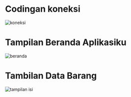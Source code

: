 # Codingan koneksi
![koneksi](https://user-images.githubusercontent.com/45724156/149281223-529d0ce8-f094-46d0-a197-a9aecf11d47e.jpeg)
# Tampilan Beranda Aplikasiku
![beranda](https://user-images.githubusercontent.com/45724156/149281521-8b877cfd-4dbc-4238-ab10-9f2c1568e745.jpeg)
# Tambilan Data Barang
![tampilan isi](https://user-images.githubusercontent.com/45724156/149281578-b10fc892-74fc-4724-8990-48c08d52035a.jpeg)

